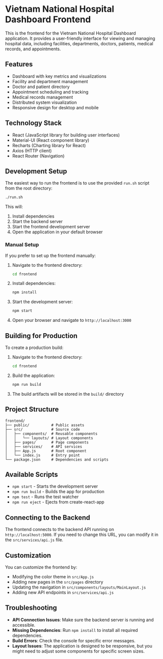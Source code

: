 # Vietnam National Hospital Dashboard Frontend

This is the frontend for the Vietnam National Hospital Dashboard application. It provides a user-friendly interface for viewing and managing hospital data, including facilities, departments, doctors, patients, medical records, and appointments.

## Features

- Dashboard with key metrics and visualizations
- Facility and department management
- Doctor and patient directory
- Appointment scheduling and tracking
- Medical records management
- Distributed system visualization
- Responsive design for desktop and mobile

## Technology Stack

- React (JavaScript library for building user interfaces)
- Material-UI (React component library)
- Recharts (Charting library for React)
- Axios (HTTP client)
- React Router (Navigation)

## Development Setup

The easiest way to run the frontend is to use the provided `run.sh` script from the root directory:

```bash
./run.sh
```

This will:
1. Install dependencies
2. Start the backend server
3. Start the frontend development server
4. Open the application in your default browser

### Manual Setup

If you prefer to set up the frontend manually:

1. Navigate to the frontend directory:
   ```bash
   cd frontend
   ```

2. Install dependencies:
   ```bash
   npm install
   ```

3. Start the development server:
   ```bash
   npm start
   ```

4. Open your browser and navigate to `http://localhost:3000`

## Building for Production

To create a production build:

1. Navigate to the frontend directory:
   ```bash
   cd frontend
   ```

2. Build the application:
   ```bash
   npm run build
   ```

3. The build artifacts will be stored in the `build/` directory

## Project Structure

```
frontend/
├── public/          # Public assets
├── src/             # Source code
│   ├── components/  # Reusable components
│   │   └── layouts/ # Layout components
│   ├── pages/       # Page components
│   ├── services/    # API services
│   ├── App.js       # Root component
│   └── index.js     # Entry point
└── package.json     # Dependencies and scripts
```

## Available Scripts

- `npm start` - Starts the development server
- `npm run build` - Builds the app for production
- `npm test` - Runs the test watcher
- `npm run eject` - Ejects from create-react-app

## Connecting to the Backend

The frontend connects to the backend API running on `http://localhost:5000`. If you need to change this URL, you can modify it in the `src/services/api.js` file.

## Customization

You can customize the frontend by:

- Modifying the color theme in `src/App.js`
- Adding new pages in the `src/pages` directory
- Updating the navigation in `src/components/layouts/MainLayout.js`
- Adding new API endpoints in `src/services/api.js`

## Troubleshooting

- **API Connection Issues**: Make sure the backend server is running and accessible.
- **Missing Dependencies**: Run `npm install` to install all required dependencies.
- **Build Errors**: Check the console for specific error messages.
- **Layout Issues**: The application is designed to be responsive, but you might need to adjust some components for specific screen sizes. 